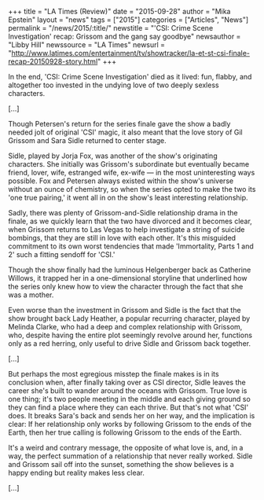 +++
title = "LA Times (Review)"
date = "2015-09-28"
author = "Mika Epstein"
layout = "news"
tags = ["2015"]
categories = ["Articles", "News"]
permalink = "/news/2015/:title/"
newstitle = "'CSI: Crime Scene Investigation' recap: Grissom and the gang say goodbye"
newsauthor = "Libby Hill"
newssource = "LA Times"
newsurl = "http://www.latimes.com/entertainment/tv/showtracker/la-et-st-csi-finale-recap-20150928-story.html"
+++

In the end, 'CSI: Crime Scene Investigation' died as it lived: fun, flabby, and altogether too invested in the undying love of two deeply sexless characters. 

[...]

Though Petersen's return for the series finale gave the show a badly needed jolt of original 'CSI' magic, it also meant that the love story of Gil Grissom and Sara Sidle returned to center stage.

Sidle, played by Jorja Fox, was another of the show's originating characters. She initially was Grissom's subordinate but eventually became friend, lover, wife, estranged wife, ex-wife &#8212; in the most uninteresting ways possible. Fox and Petersen always existed within the show's universe without an ounce of chemistry, so when the series opted to make the two its 'one true pairing,' it went all in on the show's least interesting relationship.

Sadly, there was plenty of Grissom-and-Sidle relationship drama in the finale, as we quickly learn that the two have divorced and it becomes clear, when Grissom returns to Las Vegas to help investigate a string of suicide bombings, that they are still in love with each other. It's this misguided commitment to its own worst tendencies that made 'Immortality, Parts 1 and 2' such a fitting sendoff for 'CSI.'

Though the show finally had the luminous Helgenberger back as Catherine Willows, it trapped her in a one-dimensional storyline that underlined how the series only knew how to view the character through the fact that she was a mother.

Even worse than the investment in Grissom and Sidle is the fact that the show brought back Lady Heather, a popular recurring character, played by Melinda Clarke, who had a deep and complex relationship with Grissom, who, despite having the entire plot seemingly revolve around her, functions only as a red herring, only useful to drive Sidle and Grissom back together. 

[...]

But perhaps the most egregious misstep the finale makes is in its conclusion when, after finally taking over as CSI director, Sidle leaves the career she's built to wander around the oceans with Grissom. True love is one thing; it's two people meeting in the middle and each giving ground so they can find a place where they can each thrive. But that's not what 'CSI' does. It breaks Sara's back and sends her on her way, and the implication is clear: If her relationship only works by following Grissom to the ends of the Earth, then her true calling is following Grissom to the ends of the Earth.

It's a weird and contrary message, the opposite of what love is, and, in a way, the perfect summation of a relationship that never really worked. Sidle and Grissom sail off into the sunset, something the show believes is a happy ending but reality makes less clear.

[...]

